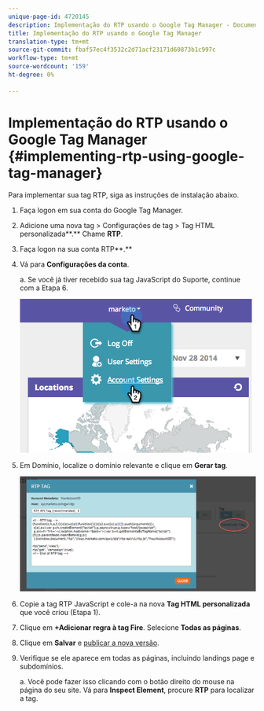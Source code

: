 ```yaml
---
unique-page-id: 4720145
description: Implementação do RTP usando o Google Tag Manager - Documentos do Marketing - Documentação do produto
title: Implementação do RTP usando o Google Tag Manager
translation-type: tm+mt
source-git-commit: fbaf57ec4f3532c2d71acf23171d60873b1c997c
workflow-type: tm+mt
source-wordcount: '159'
ht-degree: 0%

---
```



# Implementação do RTP usando o Google Tag Manager {#implementing-rtp-using-google-tag-manager}

Para implementar sua tag RTP, siga as instruções de instalação abaixo.

1. Faça logon em sua conta do Google Tag Manager.

1. Adicione uma nova tag > Configurações de tag > Tag HTML personalizada**.** Chame **RTP**.

1. Faça logon na sua conta RTP**.**

1. Vá para **Configurações da conta**.

   a. Se você já tiver recebido sua tag JavaScript do Suporte, continue com a Etapa 6.

   ![](assets/image2014-11-30-15-3a19-3a21.png)

1. Em Domínio, localize o domínio relevante e clique em **Gerar tag**.

   ![](assets/image2014-11-30-15-3a20-3a17.png)

1. Copie a tag RTP JavaScript e cole-a na nova **Tag HTML personalizada** que você criou (Etapa 1).

1. Clique em **+Adicionar regra à tag Fire**. Selecione **Todas as páginas**.

1. Clique em **Salvar** e [publicar a nova versão](https://support.google.com/tagmanager/answer/2699097?hl=en).

1. Verifique se ele aparece em todas as páginas, incluindo landings page e subdomínios.

   a. Você pode fazer isso clicando com o botão direito do mouse na página do seu site. Vá para **Inspect Element**, procure **RTP** para localizar a tag.
